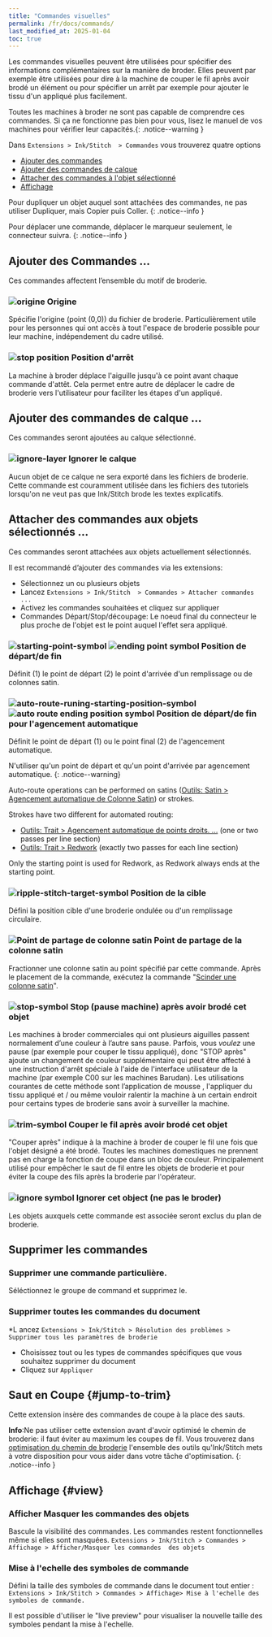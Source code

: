 ```yaml
---
title: "Commandes visuelles"
permalink: /fr/docs/commands/
last_modified_at: 2025-01-04
toc: true
---
```

Les commandes visuelles peuvent être utilisées pour spécifier des informations complémentaires sur la manière de broder. Elles peuvent par exemple être utilisées pour dire à la machine de couper le fil après avoir brodé un élément ou pour spécifier un arrêt par exemple pour ajouter le tissu d'un appliqué plus facilement.

Toutes les machines à broder ne sont pas capable de comprendre ces commandes. Si ça ne fonctionne pas bien pour vous, lisez le manuel de vos machines pour vérifier leur capacités.{: .notice--warning }

Dans `Extensions > Ink/Stitch  > Commandes` vous trouverez quatre options

* [Ajouter des commandes](#ajouter-des-commandes-)
* [Ajouter des commandes de calque](#ajouter-des-commandes-de-calque-)
* [Attacher des commandes à l'objet sélectionné](#attacher-des-commandes-aux-objets-sélectionnés-)
* [Affichage](#affichage)

Pour dupliquer un objet auquel sont attachées des commandes, ne pas utiliser Dupliquer, mais Copier puis Coller.
{: .notice--info }

Pour déplacer une commande, déplacer le marqueur seulement, le connecteur suivra.
{: .notice--info }

## Ajouter des Commandes ...

Ces commandes affectent l’ensemble du motif de broderie.


### ![origine](/assets/images/docs/visual-commands-origin.jpg) Origine

Spécifie l'origine (point (0,0)) du fichier de broderie. Particulièrement utile pour les personnes qui ont accès à tout l'espace de broderie possible pour leur machine, indépendement du cadre utilisé.

### ![stop position](/assets/images/docs/visual-commands-stop-position.jpg) Position d'arrêt

La machine à broder déplace l'aiguille jusqu'à ce point avant chaque commande d'attêt. Cela permet entre autre de déplacer le cadre de broderie vers l'utilisateur pour faciliter les étapes d'un appliqué.


## Ajouter des commandes de calque ...

Ces commandes seront ajoutées au calque sélectionné.

### ![ignore-layer](/assets/images/docs/visual-commands-ignore-layer.jpg) Ignorer le calque

Aucun objet de ce calque ne sera exporté dans les fichiers de broderie. Cette commande est couramment utilisée dans les fichiers des tutoriels lorsqu'on ne veut pas que Ink/Stitch brode les textes explicatifs.


## Attacher des commandes aux objets sélectionnés ...

Ces commandes seront attachées aux objets actuellement sélectionnés.

Il est recommandé d’ajouter des commandes via les extensions:

* Sélectionnez un ou plusieurs objets
* Lancez `Extensions > Ink/Stitch  > Commandes > Attacher commandes ...`
* Activez les commandes souhaitées et cliquez sur appliquer
* Commandes Départ/Stop/découpage: Le noeud final du connecteur le plus proche de l'objet est le point auquel l'effet sera appliqué.

### ![starting-point-symbol](/assets/images/docs/visual-commands-start.jpg) ![ending point symbol](/assets/images/docs/visual-commands-end.jpg) Position de départ/de fin

Définit (1) le point de départ (2) le point d'arrivée d'un remplissage ou de colonnes satin.

###  ![auto-route-runing-starting-position-symbol](/assets/images/docs/visual-commands-auto-route-running-stitch-start.jpg) ![auto route  ending position symbol](/assets/images/docs/visual-commands-auto-route-running-stitch-end.jpg)  Position de départ/de fin pour l'agencement automatique

Définit le point de départ (1) ou le point final (2) de l'agencement automatique.

N'utiliser qu'un point de départ et qu'un point d'arrivée par agencement automatique.
{: .notice--warning}

Auto-route operations can be performed on satins ([Outils: Satin > Agencement automatique de Colonne Satin](/docs/satin-tools/#auto-route-satin-columns)) or strokes.

Strokes have two different for automated routing:

* [Outils: Trait > Agencement automatique de points droits. ...](/fr/docs/stroke-tools/#autoroute-running-stitch) (one or two passes per line section)
* [Outils: Trait > Redwork](/fr/docs/stroke-tools/#redwork) (exactly two passes for each line section)

Only the starting point is used for Redwork, as Redwork always ends at the starting point.

### ![ripple-stitch-target-symbol](/assets/images/docs/visual-commands-ripple-target.png) Position de la cible

Défini la position cible d'une broderie ondulée ou d'un remplissage circulaire.

### ![Point de partage de colonne satin](/assets/images/docs/visual-commands-satin-cut-point.jpg) Point de partage de la colonne satin

Fractionner une colonne satin au point spécifié par cette commande. Après le placement de la commande, exécutez la commande "[Scinder une colonne satin](/fr/docs/satin-tools/#scinder-une-colonne-satin)".

### ![stop-symbol](/assets/images/docs/visual-commands-stop.jpg) Stop (pause machine) après avoir brodé cet objet

Les machines à broder commerciales qui ont plusieurs aiguilles passent normalement d’une couleur à l’autre sans pause. Parfois, vous *voulez* une pause (par exemple pour couper le tissu appliqué), donc "STOP après" ajoute un changement de couleur supplémentaire qui peut être affecté à une instruction d'arrêt spéciale à l'aide de l'interface utilisateur de la machine (par exemple C00 sur les machines Barudan). Les utilisations courantes de cette méthode sont l’application de mousse , l'appliquer du tissu appliqué et / ou même vouloir ralentir la machine à un certain endroit pour certains types de broderie sans avoir à surveiller la machine.

### ![trim-symbol](/assets/images/docs/visual-commands-trim.jpg) Couper le fil après avoir brodé cet objet

"Couper après" indique à la machine à broder de couper le fil une fois que l'objet désigné a été brodé. Toutes les machines domestiques ne prennent pas en charge la fonction de coupe dans un bloc de couleur. Principalement utilisé pour empêcher le saut de fil entre les objets de broderie et pour éviter la coupe des fils après la broderie par l'opérateur.

### ![ignore symbol](/assets/images/docs/visual-commands-ignore.jpg) Ignorer cet object (ne pas le broder)

Les objets auxquels cette commande est associée seront exclus du plan de broderie.

## Supprimer les commandes

### Supprimer une commande particulière.

Séléctionnez le groupe de command et supprimez le. 
### Supprimer toutes les commandes du document

*L ancez `Extensions > Ink/Stitch > Résolution des problèmes > Supprimer tous les paramètres de broderie`
* Choisissez tout ou les types de commandes spécifiques que vous souhaitez supprimer du document
* Cliquez sur  `Appliquer`


## Saut en Coupe {#jump-to-trim}

Cette extension insère des commandes de coupe à la place des sauts.

**Info**:Ne pas utiliser cette extension avant d'avoir optimisé le chemin de broderie: il faut éviter au maximum les coupes de fil. Vous trouverez dans 
[optimisation du chemin de broderie](/tutorials/routing/) l'ensemble des outils qu'Ink/Stitch mets à votre disposition pour vous aider dans votre tâche d'optimisation.
{: .notice--info }

## Affichage {#view}

### Afficher Masquer les commandes des objets 

Bascule la visibilité des commandes. Les commandes restent fonctionnelles même si elles sont masquées.
`Extensions > Ink/Stitch > Commandes > Affichage > Afficher/Masquer les commandes  des objets`

### Mise à l'echelle des symboles de commande

Défini la taille des symboles de commande dans le document tout entier : `Extensions > Ink/Stitch > Commandes > Affichage> Mise à l'echelle des symboles de commande.`

Il est possible d'utiliser le "live preview" pour visualiser la nouvelle  taille des symboles pendant la mise à l'echelle.
